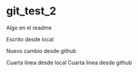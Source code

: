 # git_test_2

Algo en el readme

Escrito desde local

Nuevo cambio desde github


Cuarta linea desde local
Cuarta linea desde github

